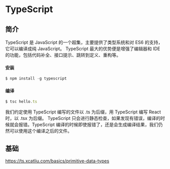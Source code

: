 # TypeScript
## 简介
TypeScript 是 JavaScript 的一个超集，主要提供了类型系统和对 ES6 的支持，它可以编译成纯 JavaScript。
TypeScript 最大的优势便是增强了编辑器和 IDE 的功能，包括代码补全、接口提示、跳转到定义、重构等。
#### 安装
```js
$ npm install -g typescript
```
#### 编译
```js
$ tsc hello.ts
```
我们约定使用 TypeScript 编写的文件以 .ts 为后缀，用 TypeScript 编写 React 时，以 .tsx 为后缀。
TypeScript 只会进行静态检查，如果发现有错误，编译的时候就会报错。TypeScript 编译的时候即使报错了，还是会生成编译结果，我们仍然可以使用这个编译之后的文件。
## 基础
https://ts.xcatliu.com/basics/primitive-data-types